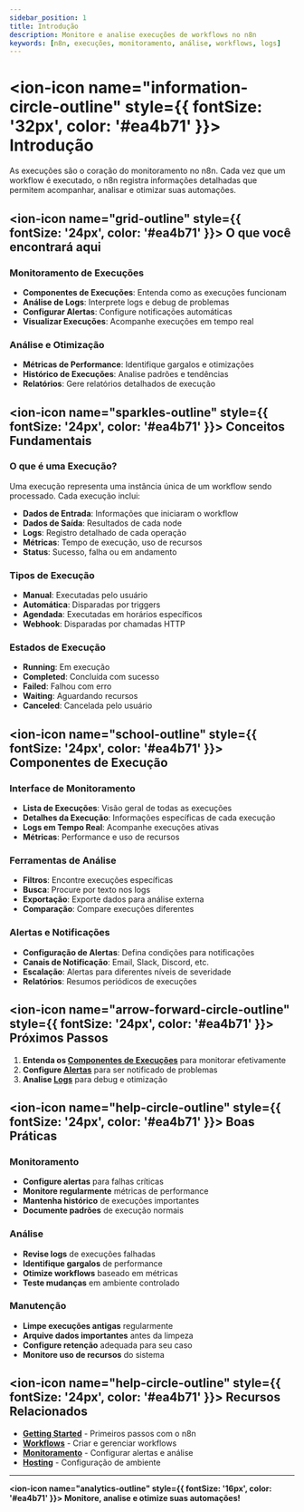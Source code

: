 ```yaml
---
sidebar_position: 1
title: Introdução
description: Monitore e analise execuções de workflows no n8n
keywords: [n8n, execuções, monitoramento, análise, workflows, logs]
---
```


# <ion-icon name="information-circle-outline" style={{ fontSize: '32px', color: '#ea4b71' }}></ion-icon> Introdução

As execuções são o coração do monitoramento no n8n. Cada vez que um workflow é executado, o n8n registra informações detalhadas que permitem acompanhar, analisar e otimizar suas automações.

## <ion-icon name="grid-outline" style={{ fontSize: '24px', color: '#ea4b71' }}></ion-icon> O que você encontrará aqui

### Monitoramento de Execuções
- **Componentes de Execuções**: Entenda como as execuções funcionam
- **Análise de Logs**: Interprete logs e debug de problemas
- **Configurar Alertas**: Configure notificações automáticas
- **Visualizar Execuções**: Acompanhe execuções em tempo real

### Análise e Otimização
- **Métricas de Performance**: Identifique gargalos e otimizações
- **Histórico de Execuções**: Analise padrões e tendências
- **Relatórios**: Gere relatórios detalhados de execução

## <ion-icon name="sparkles-outline" style={{ fontSize: '24px', color: '#ea4b71' }}></ion-icon> Conceitos Fundamentais

### O que é uma Execução?
Uma execução representa uma instância única de um workflow sendo processado. Cada execução inclui:

- **Dados de Entrada**: Informações que iniciaram o workflow
- **Dados de Saída**: Resultados de cada node
- **Logs**: Registro detalhado de cada operação
- **Métricas**: Tempo de execução, uso de recursos
- **Status**: Sucesso, falha ou em andamento

### Tipos de Execução
- **Manual**: Executadas pelo usuário
- **Automática**: Disparadas por triggers
- **Agendada**: Executadas em horários específicos
- **Webhook**: Disparadas por chamadas HTTP

### Estados de Execução
- **Running**: Em execução
- **Completed**: Concluída com sucesso
- **Failed**: Falhou com erro
- **Waiting**: Aguardando recursos
- **Canceled**: Cancelada pelo usuário

## <ion-icon name="school-outline" style={{ fontSize: '24px', color: '#ea4b71' }}></ion-icon> Componentes de Execução

### Interface de Monitoramento
- **Lista de Execuções**: Visão geral de todas as execuções
- **Detalhes da Execução**: Informações específicas de cada execução
- **Logs em Tempo Real**: Acompanhe execuções ativas
- **Métricas**: Performance e uso de recursos

### Ferramentas de Análise
- **Filtros**: Encontre execuções específicas
- **Busca**: Procure por texto nos logs
- **Exportação**: Exporte dados para análise externa
- **Comparação**: Compare execuções diferentes

### Alertas e Notificações
- **Configuração de Alertas**: Defina condições para notificações
- **Canais de Notificação**: Email, Slack, Discord, etc.
- **Escalação**: Alertas para diferentes níveis de severidade
- **Relatórios**: Resumos periódicos de execuções

## <ion-icon name="arrow-forward-circle-outline" style={{ fontSize: '24px', color: '#ea4b71' }}></ion-icon> Próximos Passos

1. **Entenda os [Componentes de Execuções](./componentes-execucoes)** para monitorar efetivamente
2. **Configure [Alertas](../monitoring/configurar-alertas)** para ser notificado de problemas
3. **Analise [Logs](../monitoring/analisar-logs)** para debug e otimização

## <ion-icon name="help-circle-outline" style={{ fontSize: '24px', color: '#ea4b71' }}></ion-icon> Boas Práticas

### Monitoramento
- **Configure alertas** para falhas críticas
- **Monitore regularmente** métricas de performance
- **Mantenha histórico** de execuções importantes
- **Documente padrões** de execução normais

### Análise
- **Revise logs** de execuções falhadas
- **Identifique gargalos** de performance
- **Otimize workflows** baseado em métricas
- **Teste mudanças** em ambiente controlado

### Manutenção
- **Limpe execuções antigas** regularmente
- **Arquive dados importantes** antes da limpeza
- **Configure retenção** adequada para seu caso
- **Monitore uso de recursos** do sistema

## <ion-icon name="help-circle-outline" style={{ fontSize: '24px', color: '#ea4b71' }}></ion-icon> Recursos Relacionados

- **[Getting Started](../getting-started/)** - Primeiros passos com o n8n
- **[Workflows](../workflows/)** - Criar e gerenciar workflows
- **[Monitoramento](../monitoring/)** - Configurar alertas e análise
- **[Hosting](../../hosting-n8n/)** - Configuração de ambiente

---

**<ion-icon name="analytics-outline" style={{ fontSize: '16px', color: '#ea4b71' }}></ion-icon> Monitore, analise e otimize suas automações!**
